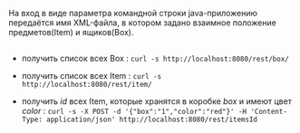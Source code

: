 На вход в виде параметра командной строки java-приложению передаётся
имя XML-файла, в котором задано взаимное положение предметов(Item) и ящиков(Box).
##
- получить список всех Box : `curl -s http://localhost:8080/rest/box/`

- получить список всех Item : `curl -s http://localhost:8080/rest/item/` 

- получить _id_ всех Item, которые хранятся в коробке _box_ и имеют цвет _color_ : `curl -s -X POST -d '{"box":"1","color":"red"}' -H 'Content-Type: application/json' http://localhost:8080/rest/itemsId`
